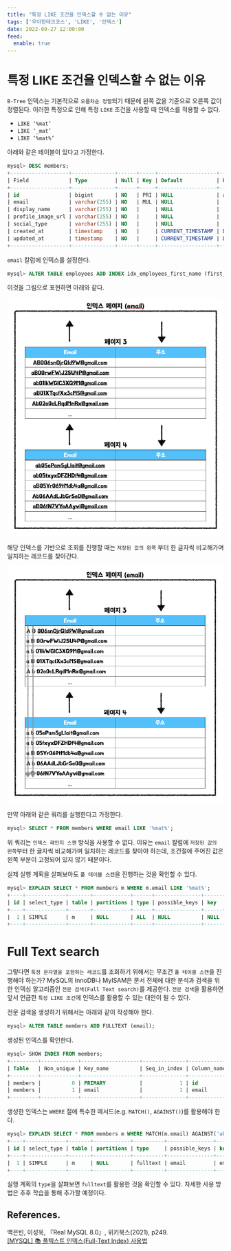 ```yaml
---
title: "특정 LIKE 조건을 인덱스할 수 없는 이유"
tags: ['우아한테크코스', 'LIKE', '인덱스']
date: 2022-09-27 12:00:00
feed:
  enable: true
---
```


# 특정 LIKE 조건을 인덱스할 수 없는 이유

`B-Tree` 인덱스는 기본적으로 `오름차순 정렬`되기 때문에 왼쪽 값을 기준으로 오른쪽 값이 정렬된다. 이러한 특정으로 인해 특정 `LIKE` 조건을 사용할 때 인덱스를 적용할 수 없다.

- `LIKE ‘%mat’`
- `LIKE ‘_mat’`
- `LIKE ‘%mat%’`

아래와 같은 테이블이 있다고 가정한다.

```sql
mysql> DESC members;
+-------------------+--------------+------+-----+-------------------+-------------------+  
| Field             | Type         | Null | Key | Default           | Extra             |  
+-------------------+--------------+------+-----+-------------------+-------------------+  
| id                | bigint       | NO   | PRI | NULL              | auto_increment    |  
| email             | varchar(255) | NO   | MUL | NULL              |                   |  
| display_name      | varchar(255) | NO   |     | NULL              |                   |  
| profile_image_url | varchar(255) | NO   |     | NULL              |                   |  
| social_type       | varchar(255) | NO   |     | NULL              |                   |  
| created_at        | timestamp    | NO   |     | CURRENT_TIMESTAMP | DEFAULT_GENERATED |  
| updated_at        | timestamp    | NO   |     | CURRENT_TIMESTAMP | DEFAULT_GENERATED |  
+-------------------+--------------+------+-----+-------------------+-------------------+  
```

`email` 칼럼에 인덱스를 설정한다.

```sql
mysql> ALTER TABLE employees ADD INDEX idx_employees_first_name (first_name);
```

이것을 그림으로 표현하면 아래와 같다.

![](./like-index/email-index.png)

해당 인덱스를 기반으로 조회를 진행할 때는 `저장된 값의 왼쪽` 부터 한 글자씩 비교해가며 일치하는 레코드를 찾아간다.


![](./like-index/read-email-index.png)

만약 아래와 같은 쿼리를 실행한다고 가정한다.

```sql
mysql> SELECT * FROM members WHERE email LIKE '%mat%';
```

위 쿼리는 `인덱스 레인지 스캔` 방식을 사용할 수 없다. 이유는 `email` 칼럼에 `저장된 값의 왼쪽`부터 한 글자씩 비교해가며 일치하는 레코드를 찾아야 하는데, 조건절에 주어진 값은 왼쪽 부분이 고정되어 있지 않기 때문이다.

실제 실행 계획을 살펴보아도 `풀 테이블 스캔`을 진행하는 것을 확인할 수 있다.

```sql
mysql> EXPLAIN SELECT * FROM members m WHERE m.email LIKE '%mat%';
+----+-------------+-------+------------+------+---------------+------+---------+------+---------+----------+-------------+
| id | select_type | table | partitions | type | possible_keys | key  | key_len | ref  | rows    | filtered | Extra       |
+----+-------------+-------+------------+------+---------------+------+---------+------+---------+----------+-------------+
|  1 | SIMPLE      | m     | NULL       | ALL  | NULL          | NULL | NULL    | NULL | 9421768 |    11.11 | Using where |
+----+-------------+-------+------------+------+---------------+------+---------+------+---------+----------+-------------+
```

# Full Text search

그렇다면 `특정 문자열을 포함하는 레코드`를 조회하기 위해서는 무조건 `풀 테이블 스캔`을 진행해야 하는가? MySQL의 InnoDB나 MyISAM은 문서 전체에 대한 분석과 검색을 위한 인덱싱 알고리즘인 `전문 검색(Full Text search)`를 제공한다. `전문 검색`을 활용하면 앞서 언급한 `특정 LIKE 조건`에 인덱스를 활용할 수 있는 대안이 될 수 있다.

전문 검색을 생성하기 위해서는 아래와 같이 작성해야 한다.

```sql
mysql> ALTER TABLE members ADD FULLTEXT (email);
```

생성된 인덱스를 확인한다.

```sql
mysql> SHOW INDEX FROM members;
+---------+------------+-------------------+--------------+-------------+-----------+-------------+----------+--------+------+------------+---------+---------------+---------+------------+
| Table   | Non_unique | Key_name          | Seq_in_index | Column_name | Collation | Cardinality | Sub_part | Packed | Null | Index_type | Comment | Index_comment | Visible | Expression |
+---------+------------+-------------------+--------------+-------------+-----------+-------------+----------+--------+------+------------+---------+---------------+---------+------------+
| members |          0 | PRIMARY           |            1 | id          | A         |     9421768 |     NULL |   NULL |      | BTREE      |         |               | YES     | NULL       |
| members |          1 | email             |            1 | email       | NULL      |     9915796 |     NULL |   NULL |      | FULLTEXT   |         |               | YES     | NULL       |
+---------+------------+-------------------+--------------+-------------+-----------+-------------+----------+--------+------+------------+---------+---------------+---------+------------+
```

생성한 인덱스는 `WHERE` 절에 특수한 메서드(e.g. `MATCH()`, `AGAINST()`)를 활용해야 한다. 

```sql
mysql> EXPLAIN SELECT * FROM members m WHERE MATCH(m.email) AGAINST('ab*' IN BOOLEAN MODE);
+----+-------------+-------+------------+----------+---------------+-------+---------+-------+------+----------+-----------------------------------+
| id | select_type | table | partitions | type     | possible_keys | key   | key_len | ref   | rows | filtered | Extra                             |
+----+-------------+-------+------------+----------+---------------+-------+---------+-------+------+----------+-----------------------------------+
|  1 | SIMPLE      | m     | NULL       | fulltext | email         | email | 0       | const |    1 |   100.00 | Using where; Ft_hints: no_ranking |
+----+-------------+-------+------------+----------+---------------+-------+---------+-------+------+----------+-----------------------------------+
```

실행 계획의 `type`을 살펴보면 `fulltext`를 활용한 것을 확인할 수 있다. 자세한 사용 방법은 추후 학습을 통해 추가할 예정이다.

## References.

백은빈, 이성욱, 『Real MySQL 8.0』, 위키북스(2021), p249. <br>
[[MYSQL] 📚 풀텍스트 인덱스(Full-Text Index) 사용법](https://inpa.tistory.com/entry/MYSQL-%F0%9F%93%9A-%ED%92%80%ED%85%8D%EC%8A%A4%ED%8A%B8-%EC%9D%B8%EB%8D%B1%EC%8A%A4Full-Text-Index-%EC%82%AC%EC%9A%A9%EB%B2%95)

<TagLinks />
